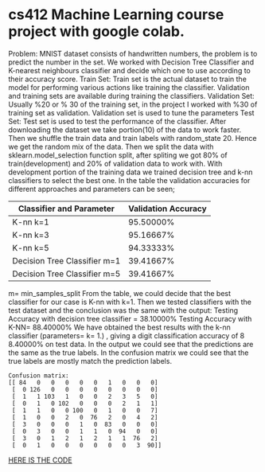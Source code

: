 # cs412 Machine Learning course project with google colab. 

Problem: MNIST dataset consists of handwritten numbers, the problem is to predict the number in the set.
We worked with Decision Tree Classifier and K-nearest neighbours classifier and decide which one to use according to their accuracy score.
Train Set: Train set is the actual dataset to train the model for performing various actions like training the classifier. Validation and training sets are available during training the classifiers. Validation Set: Usually %20 or % 30 of the training set, in the project I worked with %30 of training set as validation. 
Validation set is used to tune the parameters
Test Set: Test set is used to test the performance of the classifier.
After downloading the dataset we take portion(10) of the data to work faster. 
Then we shuffle the train data and train labels with random_state 20. Hence we get the random mix of the data. 
Then we split the data with sklearn.model_selection function split, after spliting we got 80% of train(development) and 20% of validation data to work with.
With development portion of the training data we trained decision tree and k-nn classifiers to select the best one. In the table the validation accuracies for different approaches and parameters can be seen;

| Classifier and Parameter      | Validation Accuracy |
| ----------------------------- | ------------------- |
| K-nn k=1                      | 95.50000%           |
| K-nn k=3                      | 95.16667%           |
| K-nn k=5                      | 94.33333%           |
| Decision Tree Classifier m=1  | 39.41667%           |
| Decision Tree Classifier m=5  | 39.41667%           |

m= min_samples_split
From the table, we could decide that the best classifier for our case is K-nn with k=1. Then we tested classifiers with the test dataset and the conclusion was the same with the output: Testing Accuracy with decision tree classifier = 38.10000%
Testing Accuracy with K-NN= 88.40000%
We have obtained the best results with the k-nn classifier (parameters= k= 1.) , giving a digit classification accuracy of 8​ 8.40000%​ on test data.​ In the output we could see that the predictions are the same as the true labels. In the confusion matrix we could see that the true labels are mostly match the prediction labels.
```
Confusion matrix:
[[ 84   0   0   0   0   0   1   0   0   0]
 [  0 126   0   0   0   0   0   0   0   0]
 [  1   1 103   1   0   0   2   3   5   0]
 [  0   1   0 102   0   0   0   2   1   1]
 [  1   1   0   0 100   0   1   0   0   7]
 [  1   0   0   2   0  76   2   0   4   2]
 [  3   0   0   0   1   0  83   0   0   0]
 [  0   3   0   0   1   1   0  94   0   0]
 [  3   0   1   2   1   2   1   1  76   2]
 [  0   1   0   0   0   0   0   0   3  90]]
 ```
[HERE IS THE CODE](https://colab.research.google.com/drive/1V7-pjbungNp6NZxMjXInFF9yLPuBXWo_)


